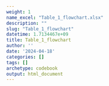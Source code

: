 ```yaml
---
weight: 1
name_excel: "Table_1_flowchart.xlsx"
description: ""
slug: "Table_1_flowchart"
datetime: 1.7134467e+09
title: Table_1_flowchart
author: ''
date: '2024-04-18'
categories: []
tags: []
archetype: codebook
output: html_document
---
```


<div class="tabcontent"></div>
